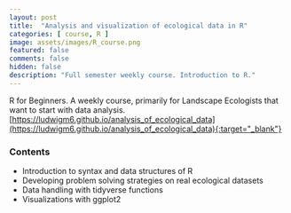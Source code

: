 ```yaml
---
layout: post
title:  "Analysis and visualization of ecological data in R"
categories: [ course, R ]
image: assets/images/R_course.png
featured: false
comments: false
hidden: false
description: "Full semester weekly course. Introduction to R."
---
```



R for Beginners. A weekly course, primarily for Landscape Ecologists that want to start with data analysis. [https://ludwigm6.github.io/analysis_of_ecological_data](https://ludwigm6.github.io/analysis_of_ecological_data){:target="_blank"}

### Contents

* Introduction to syntax and data structures of R
* Developing problem solving strategies on real ecological datasets
* Data handling with tidyverse functions
* Visualizations with ggplot2





